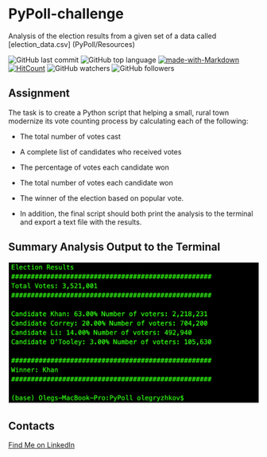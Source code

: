 # PyPoll-challenge

Analysis of the election results from a given set of a data called [election_data.csv] (PyPoll/Resources)

![GitHub last commit](https://img.shields.io/github/last-commit/OlegRyzhkov2020/python-challenge)
![GitHub top language](https://img.shields.io/github/languages/top/OlegRyzhkov2020/python-challenge)
[![made-with-Markdown](https://img.shields.io/badge/Made%20with-Markdown-1f425f.svg)](http://commonmark.org)
[![HitCount](http://hits.dwyl.com/OlegRyzhkov2020/python-challenge.svg)](http://hits.dwyl.com/OlegRyzhkov2020/python-challenge)
![GitHub watchers](https://img.shields.io/github/watchers/OlegRyzhkov2020/python-challenge?label=Watch&style=social)
![GitHub followers](https://img.shields.io/github/followers/OlegRyzhkov2020?label=Follow&style=social)


## Assignment

The task is to create a Python script that helping a small, rural town modernize its vote counting process by calculating each of the following:

  * The total number of votes cast

  * A complete list of candidates who received votes

  * The percentage of votes each candidate won

  * The total number of votes each candidate won

  * The winner of the election based on popular vote.

  * In addition, the  final script should both print the analysis to the terminal and export a text file with the results.

## Summary Analysis Output to the Terminal

![Summary_screenshot](Screenshot.png)


## Contacts
[Find Me on
LinkedIn](https://www.linkedin.com/in/oleg-n-ryzhkov/)
